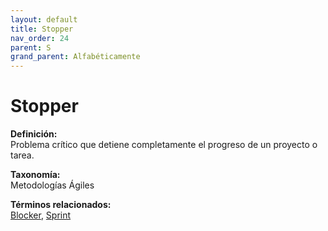 ```yaml
---
layout: default
title: Stopper
nav_order: 24
parent: S
grand_parent: Alfabéticamente
---
```


# Stopper

**Definición:**  
Problema crítico que detiene completamente el progreso de un proyecto o tarea.

**Taxonomía:**  
Metodologías Ágiles

**Términos relacionados:**  
[Blocker](https://maleniski.github.io/diccionario-angl-tec-mx/docs/alfabeticamente/B/blocker.html), [Sprint](https://maleniski.github.io/diccionario-angl-tec-mx/docs/alfabeticamente/S/sprint.html)
